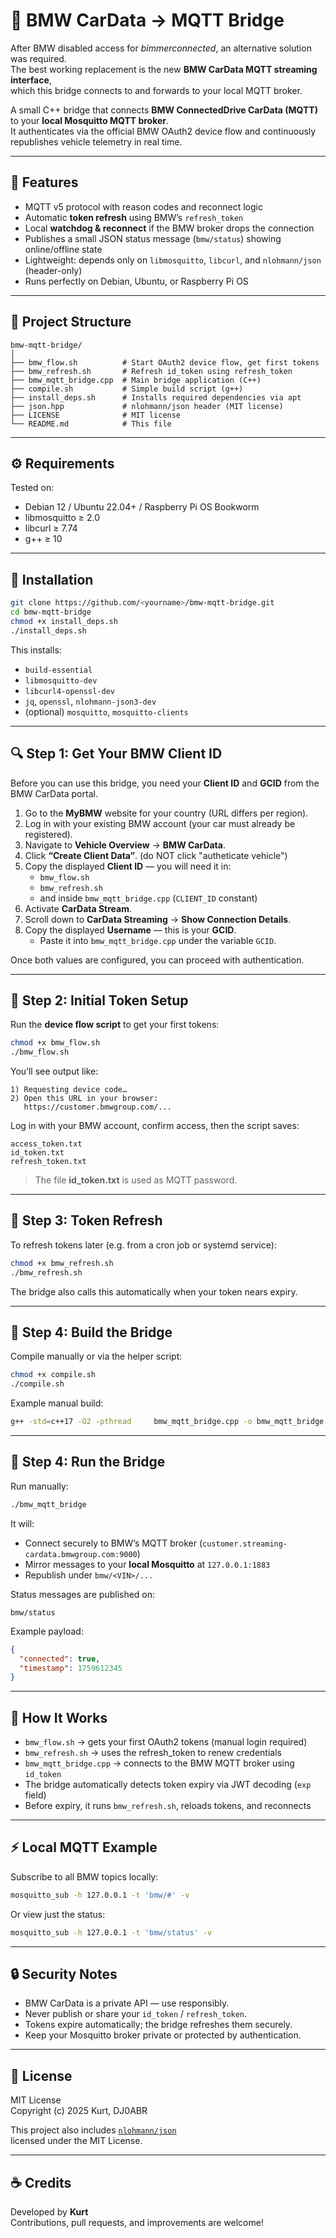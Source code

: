 # 🚗 BMW CarData → MQTT Bridge

After BMW disabled access for *bimmerconnected*, an alternative solution was required.  
The best working replacement is the new **BMW CarData MQTT streaming interface**,  
which this bridge connects to and forwards to your local MQTT broker.

A small C++ bridge that connects **BMW ConnectedDrive CarData (MQTT)** to your **local Mosquitto MQTT broker**.  
It authenticates via the official BMW OAuth2 device flow and continuously republishes vehicle telemetry in real time.

---

## 🧩 Features

- MQTT v5 protocol with reason codes and reconnect logic  
- Automatic **token refresh** using BMW’s `refresh_token`  
- Local **watchdog & reconnect** if the BMW broker drops the connection  
- Publishes a small JSON status message (`bmw/status`) showing online/offline state  
- Lightweight: depends only on `libmosquitto`, `libcurl`, and `nlohmann/json` (header-only)  
- Runs perfectly on Debian, Ubuntu, or Raspberry Pi OS  

---

## 🧱 Project Structure

```
bmw-mqtt-bridge/
│
├── bmw_flow.sh          # Start OAuth2 device flow, get first tokens
├── bmw_refresh.sh       # Refresh id_token using refresh_token
├── bmw_mqtt_bridge.cpp  # Main bridge application (C++)
├── compile.sh           # Simple build script (g++)
├── install_deps.sh      # Installs required dependencies via apt
├── json.hpp             # nlohmann/json header (MIT license)
├── LICENSE              # MIT license
└── README.md            # This file
```

---

## ⚙️ Requirements

Tested on:
- Debian 12 / Ubuntu 22.04+ / Raspberry Pi OS Bookworm
- libmosquitto ≥ 2.0
- libcurl ≥ 7.74
- g++ ≥ 10

---

## 🧰 Installation

```bash
git clone https://github.com/<yourname>/bmw-mqtt-bridge.git
cd bmw-mqtt-bridge
chmod +x install_deps.sh
./install_deps.sh
```

This installs:
- `build-essential`
- `libmosquitto-dev`
- `libcurl4-openssl-dev`
- `jq`, `openssl`, `nlohmann-json3-dev`
- (optional) `mosquitto`, `mosquitto-clients`

---

## 🔍 Step 1: Get Your BMW Client ID

Before you can use this bridge, you need your **Client ID** and **GCID** from the BMW CarData portal.

1. Go to the **MyBMW** website for your country (URL differs per region).  
2. Log in with your existing BMW account (your car must already be registered).  
3. Navigate to **Vehicle Overview** → **BMW CarData**.  
4. Click **“Create Client Data”**.  (do NOT click "autheticate vehicle")
5. Copy the displayed **Client ID** — you will need it in:
   - `bmw_flow.sh`  
   - `bmw_refresh.sh`  
   - and inside `bmw_mqtt_bridge.cpp` (`CLIENT_ID` constant)
6. Activate **CarData Stream**.  
7. Scroll down to **CarData Streaming** → **Show Connection Details**.  
8. Copy the displayed **Username** — this is your **GCID**.  
   - Paste it into `bmw_mqtt_bridge.cpp` under the variable `GCID`.

Once both values are configured, you can proceed with authentication.

---

## 🔑 Step 2: Initial Token Setup

Run the **device flow script** to get your first tokens:

```bash
chmod +x bmw_flow.sh
./bmw_flow.sh
```

You’ll see output like:
```
1) Requesting device code…
2) Open this URL in your browser:
   https://customer.bmwgroup.com/...
```

Log in with your BMW account, confirm access, then the script saves:
```
access_token.txt
id_token.txt
refresh_token.txt
```

> The file **id_token.txt** is used as MQTT password.

---

## 🔁 Step 3: Token Refresh

To refresh tokens later (e.g. from a cron job or systemd service):

```bash
chmod +x bmw_refresh.sh
./bmw_refresh.sh
```

The bridge also calls this automatically when your token nears expiry.

---

## 🚀 Step 4: Build the Bridge

Compile manually or via the helper script:

```bash
chmod +x compile.sh
./compile.sh
```

Example manual build:
```bash
g++ -std=c++17 -O2 -pthread     bmw_mqtt_bridge.cpp -o bmw_mqtt_bridge     -lmosquitto -lcurl
```

---

## 🔌 Step 4: Run the Bridge

Run manually:
```bash
./bmw_mqtt_bridge
```

It will:
- Connect securely to BMW’s MQTT broker (`customer.streaming-cardata.bmwgroup.com:9000`)
- Mirror messages to your **local Mosquitto** at `127.0.0.1:1883`
- Republish under `bmw/<VIN>/...`

Status messages are published on:
```
bmw/status
```

Example payload:
```json
{
  "connected": true,
  "timestamp": 1759612345
}
```

---

## 🧠 How It Works

- `bmw_flow.sh` → gets your first OAuth2 tokens (manual login required)
- `bmw_refresh.sh` → uses the refresh_token to renew credentials
- `bmw_mqtt_bridge.cpp` → connects to the BMW MQTT broker using `id_token`
- The bridge automatically detects token expiry via JWT decoding (`exp` field)
- Before expiry, it runs `bmw_refresh.sh`, reloads tokens, and reconnects

---

## ⚡ Local MQTT Example

Subscribe to all BMW topics locally:
```bash
mosquitto_sub -h 127.0.0.1 -t 'bmw/#' -v
```

Or view just the status:
```bash
mosquitto_sub -h 127.0.0.1 -t 'bmw/status' -v
```

---

## 🔒 Security Notes

- BMW CarData is a private API — use responsibly.  
- Never publish or share your `id_token` / `refresh_token`.  
- Tokens expire automatically; the bridge refreshes them securely.  
- Keep your Mosquitto broker private or protected by authentication.  

---

## 🧾 License

MIT License  
Copyright (c) 2025 Kurt, DJ0ABR

This project also includes [`nlohmann/json`](https://github.com/nlohmann/json)  
licensed under the MIT License.

---

## ☕ Credits

Developed by **Kurt**  
Contributions, pull requests, and improvements are welcome!  
